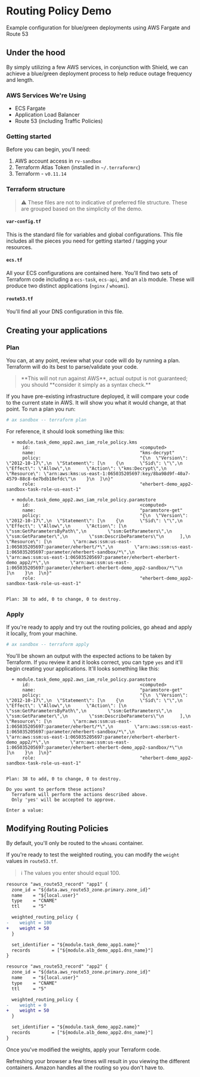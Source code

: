 # Routing Policy Demo

Example configuration for blue/green deployments using AWS Fargate and Route 53

## Under the hood

By simply utilizing a few AWS services, in conjunction with Shield, we can achieve a blue/green deployment process to help reduce outage frequency and length.

### AWS Services We're Using

- ECS Fargate
- Application Load Balancer
- Route 53 (including Traffic Policies)

### Getting started

Before you can begin, you'll need:

1. AWS account access in `rv-sandbox`
1. Terraform Atlas Token (installed in `~/.terraformrc`)
1. Terraform - `v0.11.14`

### Terraform structure

> ⚠️ These files are not to indicative of preferred file structure. These are grouped based on the simplicity of the demo.

#### `var-config.tf`

This is the standard file for variables and global configurations. This file includes all the pieces you need for getting started / tagging your resources.

#### `ecs.tf`

All your ECS configurations are contained here. You'll find two sets of Terraform code including a `ecs-task`, `ecs-api`, and an `alb` module. These will produce two distinct applications (`nginx` / `whoami`).

#### `route53.tf`

You'll find all your DNS configuration in this file.

## Creating your applications

### Plan

You can, at any point, review what your code will do by running a plan. Terraform will do its best to parse/validate your code.

> \*\*This will not run against AWS**, actual output is not guaranteed; you should **consider it simply as a syntax check.\*\*

If you have pre-existing infrastructure deployed, it will compare your code to the current state in AWS. It will show you what it would change, at that point. To run a plan you run:

```bash
# ax sandbox -- terraform plan
```

For reference, it should look something like this:

```hcl
  + module.task_demo_app2.aws_iam_role_policy.kms
      id:                                         <computed>
      name:                                       "kms-decrypt"
      policy:                                     "{\n  \"Version\": \"2012-10-17\",\n  \"Statement\": [\n    {\n      \"Sid\": \"\",\n      \"Effect\": \"Allow\",\n      \"Action\": \"kms:Decrypt\",\n      \"Resource\": \"arn:aws:kms:us-east-1:065035205697:key/8ba98d9f-40a7-4579-88c8-6e7bdb18efdc\"\n    }\n  ]\n}"
      role:                                       "eherbert-demo_app2-sandbox-task-role-us-east-1"

  + module.task_demo_app2.aws_iam_role_policy.paramstore
      id:                                         <computed>
      name:                                       "paramstore-get"
      policy:                                     "{\n  \"Version\": \"2012-10-17\",\n  \"Statement\": [\n    {\n      \"Sid\": \"\",\n      \"Effect\": \"Allow\",\n      \"Action\": [\n        \"ssm:GetParametersByPath\",\n        \"ssm:GetParameters\",\n        \"ssm:GetParameter\",\n        \"ssm:DescribeParameters\"\n      ],\n      \"Resource\": [\n        \"arn:aws:ssm:us-east-1:065035205697:parameter/eherbert/*\",\n        \"arn:aws:ssm:us-east-1:065035205697:parameter/eherbert-sandbox/*\",\n        \"arn:aws:ssm:us-east-1:065035205697:parameter/eherbert-eherbert-demo_app2/*\",\n        \"arn:aws:ssm:us-east-1:065035205697:parameter/eherbert-eherbert-demo_app2-sandbox/*\"\n      ]\n    }\n  ]\n}"
      role:                                       "eherbert-demo_app2-sandbox-task-role-us-east-1"


Plan: 38 to add, 0 to change, 0 to destroy.
```

### Apply

If you're ready to apply and try out the routing policies, go ahead and apply it locally, from your machine.

```bash
# ax sandbox -- terraform apply
```

You'll be shown an output with the expected actions to be taken by Terraform. If you review it and it looks correct, you can type `yes` and it'll begin creating your applications. It'll looks something like this:

```hcl
  + module.task_demo_app2.aws_iam_role_policy.paramstore
      id:                                         <computed>
      name:                                       "paramstore-get"
      policy:                                     "{\n  \"Version\": \"2012-10-17\",\n  \"Statement\": [\n    {\n      \"Sid\": \"\",\n      \"Effect\": \"Allow\",\n      \"Action\": [\n        \"ssm:GetParametersByPath\",\n        \"ssm:GetParameters\",\n        \"ssm:GetParameter\",\n        \"ssm:DescribeParameters\"\n      ],\n      \"Resource\": [\n        \"arn:aws:ssm:us-east-1:065035205697:parameter/eherbert/*\",\n        \"arn:aws:ssm:us-east-1:065035205697:parameter/eherbert-sandbox/*\",\n        \"arn:aws:ssm:us-east-1:065035205697:parameter/eherbert-eherbert-demo_app2/*\",\n        \"arn:aws:ssm:us-east-1:065035205697:parameter/eherbert-eherbert-demo_app2-sandbox/*\"\n      ]\n    }\n  ]\n}"
      role:                                       "eherbert-demo_app2-sandbox-task-role-us-east-1"


Plan: 38 to add, 0 to change, 0 to destroy.

Do you want to perform these actions?
  Terraform will perform the actions described above.
  Only 'yes' will be accepted to approve.

Enter a value:
```

## Modifying Routing Policies

By default, you'll only be routed to the `whoami` container.

If you're ready to test the weighted routing, you can modify the `weight` values in `route53.tf`.

> ℹ️ The values you enter should equal 100.

```diff
resource "aws_route53_record" "app1" {
  zone_id = "${data.aws_route53_zone.primary.zone_id}"
  name    = "${local.user}"
  type    = "CNAME"
  ttl     = "5"

  weighted_routing_policy {
-    weight = 100
+    weight = 50
  }

  set_identifier = "${module.task_demo_app1.name}"
  records        = ["${module.alb_demo_app1.dns_name}"]
}

resource "aws_route53_record" "app2" {
  zone_id = "${data.aws_route53_zone.primary.zone_id}"
  name    = "${local.user}"
  type    = "CNAME"
  ttl     = "5"

  weighted_routing_policy {
-    weight = 0
+    weight = 50
  }

  set_identifier = "${module.task_demo_app2.name}"
  records        = ["${module.alb_demo_app2.dns_name}"]
}
```

Once you've modified the weights, apply your Terraform code.

Refreshing your browser a few times will result in you viewing the different containers. Amazon handles all the routing so you don't have to.
